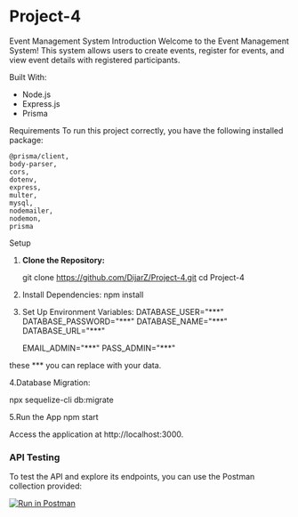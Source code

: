 # Project-4

Event Management System
Introduction
Welcome to the Event Management System! This system allows users to create events, register for events, and view event details with registered participants.

Built With:

- Node.js
- Express.js
- Prisma

Requirements
To run this project correctly, you have the following installed package:

    @prisma/client,
    body-parser,
    cors,
    dotenv,
    express,
    multer,
    mysql,
    nodemailer,
    nodemon,
    prisma

Setup

1. **Clone the Repository:**

   git clone https://github.com/DijarZ/Project-4.git
   cd Project-4

2. Install Dependencies:
   npm install

3. Set Up Environment Variables:
   DATABASE_USER="\*\*\*"
   DATABASE_PASSWORD="\*\*\*"
   DATABASE_NAME="\*\*\*"
   DATABASE_URL="\*\*\*"

   EMAIL_ADMIN="\*\*\*"
   PASS_ADMIN="\*\*\*"

these \*\*\* you can replace with your data.

4.Database Migration:

npx sequelize-cli db:migrate

5.Run the App
npm start

Access the application at http://localhost:3000.

### API Testing

To test the API and explore its endpoints, you can use the Postman collection provided:

[![Run in Postman](https://run.pstmn.io/button.svg)](https://app.getpostman.com/run-collection/30404220-dd3b5a1b-0262-40f0-881f-c8daace418ba?access_key=PMAT-01HMW7927TNZEW2EK8NBZHZJ35)
